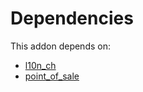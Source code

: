 # Dependencies

This addon depends on:

- [l10n_ch](https://github.com/bringout/oca-ocb-l10n_europe/tree/df4e9c04063f84cdc1ffe56f3b52d86963add46e/odoo-bringout-oca-ocb-l10n_ch)
- [point_of_sale](https://github.com/bringout/oca-ocb-sale/tree/cfc4dbeb59ab3594bd1aa8f3bb16a1ee00557b4d/odoo-bringout-oca-ocb-point_of_sale)
